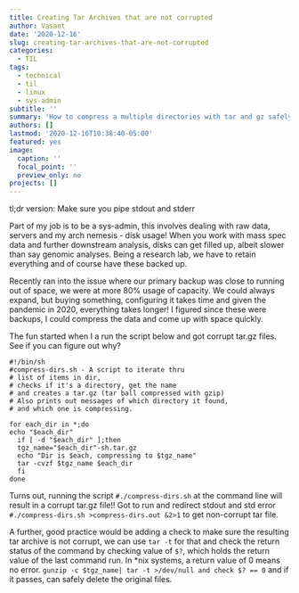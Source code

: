 ```yaml
---
title: Creating Tar Archives that are not corrupted
author: Vasant
date: '2020-12-16'
slug: creating-tar-archives-that-are-not-corrupted
categories:
  - TIL
tags:
  - technical
  - til
  - linux
  - sys-admin
subtitle: ''
summary: 'How to compress a multiple directories with tar and gz safely'
authors: []
lastmod: '2020-12-16T10:38:40-05:00'
featured: yes
image:
  caption: ''
  focal_point: ''
  preview_only: no
projects: []
---
```


tl;dr version: Make sure you pipe stdout and stderr

Part of my job is to be a sys-admin, this involves dealing with raw data, servers and my arch nemesis - disk usage! When you work with mass spec data and further downstream analysis, disks can get filled up, albeit slower than say genomic analyses. Being a research lab, we have to retain everything and of course have these backed up.

Recently ran into the issue where our primary backup was close to running out of space, we were at more 80% usage of capacity. We could always expand, but buying something, configuring it takes time and given the pandemic in 2020, everything takes longer! I figured since these were backups, I could compress the data and come up with space quickly. 

The fun started when I a run the script below and got corrupt tar.gz files.
See if you can figure out why?

```
#!/bin/sh
#compress-dirs.sh - A script to iterate thru
# list of items in dir,
# checks if it's a directory, get the name
# and creates a tar.gz (tar ball compressed with gzip)
# Also prints out messages of which directory it found,
# and which one is compressing.

for each_dir in *;do
echo "$each_dir"
  if [ -d "$each_dir" ];then 
  tgz_name="$each_dir"-sh.tar.gz
  echo "Dir is $each, compressing to $tgz_name"
  tar -cvzf $tgz_name $each_dir
  fi 
done
```

Turns out, running the script `#./compress-dirs.sh` at the command line
will result in a corrupt tar.gz file!! Got to run and redirect stdout and std error `#./compress-dirs.sh >compress-dirs.out &2>1` to get non-corrupt tar file.


A further, good practice would be adding a check to make sure the resulting
tar archive is not corrupt, we can use `tar -t` for that and check the return status of the command by checking value of `$?`, which holds the return value of the last command run. In *nix systems, a return value of 0 means no error.
`gunzip -c $tgz_name| tar -t >/dev/null and check $? == 0` and if it passes, 
can safely delete the original files.

